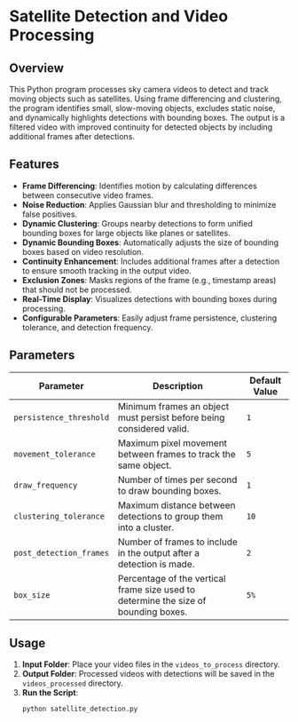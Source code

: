 # Satellite Detection and Video Processing

## Overview
This Python program processes sky camera videos to detect and track moving objects such as satellites. Using frame differencing and clustering, the program identifies small, slow-moving objects, excludes static noise, and dynamically highlights detections with bounding boxes. The output is a filtered video with improved continuity for detected objects by including additional frames after detections.

## Features
- **Frame Differencing**: Identifies motion by calculating differences between consecutive video frames.
- **Noise Reduction**: Applies Gaussian blur and thresholding to minimize false positives.
- **Dynamic Clustering**: Groups nearby detections to form unified bounding boxes for large objects like planes or satellites.
- **Dynamic Bounding Boxes**: Automatically adjusts the size of bounding boxes based on video resolution.
- **Continuity Enhancement**: Includes additional frames after a detection to ensure smooth tracking in the output video.
- **Exclusion Zones**: Masks regions of the frame (e.g., timestamp areas) that should not be processed.
- **Real-Time Display**: Visualizes detections with bounding boxes during processing.
- **Configurable Parameters**: Easily adjust frame persistence, clustering tolerance, and detection frequency.

## Parameters
| Parameter                | Description                                                                                          | Default Value |
|--------------------------|------------------------------------------------------------------------------------------------------|---------------|
| `persistence_threshold`  | Minimum frames an object must persist before being considered valid.                                | `1`           |
| `movement_tolerance`     | Maximum pixel movement between frames to track the same object.                                     | `5`           |
| `draw_frequency`         | Number of times per second to draw bounding boxes.                                                  | `1`           |
| `clustering_tolerance`   | Maximum distance between detections to group them into a cluster.                                   | `10`          |
| `post_detection_frames`  | Number of frames to include in the output after a detection is made.                                | `2`           |
| `box_size`               | Percentage of the vertical frame size used to determine the size of bounding boxes.                 | `5%`          |

## Usage
1. **Input Folder**: Place your video files in the `videos_to_process` directory.
2. **Output Folder**: Processed videos with detections will be saved in the `videos_processed` directory.
3. **Run the Script**:
   ```bash
   python satellite_detection.py
